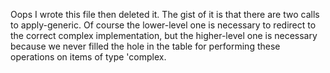 Oops I wrote this file then deleted it. The gist of it is that there are two
calls to apply-generic. Of course the lower-level one is necessary to redirect
to the correct complex implementation, but the higher-level one is necessary
because we never filled the hole in the table for performing these operations on
items of type 'complex.
